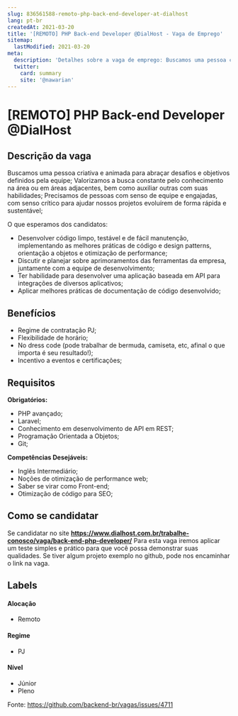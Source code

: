 ```yaml
---
slug: 836561588-remoto-php-back-end-developer-at-dialhost
lang: pt-br
createdAt: 2021-03-20
title: '[REMOTO] PHP Back-end Developer @DialHost - Vaga de Emprego'
sitemap:
  lastModified: 2021-03-20
meta:
  description: 'Detalhes sobre a vaga de emprego: Buscamos uma pessoa criativa e animada para abraçar desafios e objetivos definidos pela equipe; Valorizamos a busca constante pelo conhecimento na área ou em áreas adjacentes, bem como auxiliar outras com suas habilidades; Precisamos de pessoas com senso de equipe e engajadas, com senso crítico para ajudar nossos projetos evoluírem de forma rápida e sustentável; O que esperamos dos candidatos: - Desenvolver código limpo, testável e de fácil manutenção, implementando as melhores práticas de código e design patterns, orientação a objetos e otimização de performance; - Discutir e planejar sobre aprimoramentos das ferramentas da empresa, juntamente com a equipe de desenvolvimento; - Ter habilidade para desenvolver uma aplicação baseada em API para integrações de diversos aplicativos; - Aplicar melhores práticas de documentação de código desenvolvido;'
  twitter:
    card: summary
    site: '@nawarian'
---
```


# [REMOTO] PHP Back-end Developer @DialHost

## Descrição da vaga

Buscamos uma pessoa criativa e animada para abraçar desafios e objetivos definidos pela equipe;
Valorizamos a busca constante pelo conhecimento na área ou em áreas adjacentes, bem como auxiliar outras com suas habilidades;
Precisamos de pessoas com senso de equipe e engajadas, com senso crítico para ajudar nossos projetos evoluírem de forma rápida e sustentável;

O que esperamos dos candidatos:

- Desenvolver código limpo, testável e de fácil manutenção, implementando as melhores práticas de código e design patterns, orientação a objetos e otimização de performance;
- Discutir e planejar sobre aprimoramentos das ferramentas da empresa, juntamente com a equipe de desenvolvimento;
- Ter habilidade para desenvolver uma aplicação baseada em API para integrações de diversos aplicativos;
- Aplicar melhores práticas de documentação de código desenvolvido;

## Benefícios
- Regime de contratação PJ;
- Flexibilidade de horário;
- No dress code (pode trabalhar de bermuda, camiseta, etc, afinal o que importa é seu resultado!);
- Incentivo a eventos e certificações;

## Requisitos

**Obrigatórios:**
- PHP avançado;
- Laravel;
- Conhecimento em desenvolvimento de API em REST;
- Programação Orientada a Objetos;
- Git;

**Competências Desejáveis:**
- Inglês Intermediário;
- Noções de otimização de performance web;
- Saber se virar como Front-end;
- Otimização de código para SEO;

## Como se candidatar
Se candidatar no site **https://www.dialhost.com.br/trabalhe-conosco/vaga/back-end-php-developer/**
Para esta vaga iremos aplicar um teste simples e prático para que você possa demonstrar suas qualidades.
Se tiver algum projeto exemplo no github, pode nos encaminhar o link na vaga.

## Labels

#### Alocação
- Remoto

#### Regime
- PJ

#### Nível
- Júnior
- Pleno

Fonte: https://github.com/backend-br/vagas/issues/4711